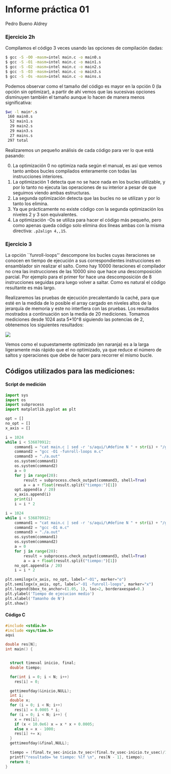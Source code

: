 # Informe práctica 01

Pedro Bueno Aldrey

### Ejercicio 2h

Compilamos el código 3 veces usando las opciones de compilación dadas:
```sh
$ gcc -S -O0 -masm=intel main.c -o main0.s
$ gcc -S -O1 -masm=intel main.c -o main1.s
$ gcc -S -O2 -masm=intel main.c -o main2.s
$ gcc -S -O3 -masm=intel main.c -o main3.s
$ gcc -S -Os -masm=intel main.c -o mains.s
```

Podemos observar como el tamaño del código es mayor en la opción 0 (la 
opción sin optimizar), a partir de ahí vemos que las sucesivas opciones
disminuyen también el tamaño aunque lo hacen de manera menos significativa:
```sh
$wc -l main*.s
 160 main0.s
  52 main1.s
  29 main2.s
  29 main3.s
  27 mains.s
 297 total
```
Realizaremos un pequeño análisis de cada código para ver lo que está pasando:

0. La optimización 0 no optimiza nada según el manual, es así que vemos tanto 
ambos bucles compilados enteramente con todas las instrucciones interiores.
1. La optimización 1 detecta que no se hace nada en los bucles utilizable, y por lo tanto
no ejecuta las operaciones de su interior a pesar de que seguimos viendo
ambas estructuras. 
2. La segunda optimización detecta que las bucles no se utilizan y por 
lo tanto los elimina.
3. Ya que prácticamente no existe código con la segunda optimización los niveles 
2 y 3 son equivalentes.
4. La optimización -Os se utiliza para hacer el código más pequeño, pero como 
apenas queda código solo elimina dos líneas ambas con la misma directiva:
```.p2align 4,,15```.


### Ejercicio 3
La opción ``funroll-loops'' descompone los bucles cuyas iteraciones se conocen 
en tiempo de ejecución a sus correspondientes instrucciones en ensamblador sin 
realizar el salto. Como hay 10000 iteraciones el compilador no crea las
instrucciones de las 10000 sino que hace una descomposición parcial. Por ejemplo 
para el primer for hace una descomposición de 8 instrucciones seguidas para 
luego volver a saltar. 
Como es natural el código resultante es más largo.

Realizaremos las pruebas de ejecución precalentando la caché, para que esté 
en la medida de lo posible el array cargado en niveles altos de la jerarquía
de memoria y este no interfiera con las pruebas. Los resultados mostrados
a continuación son la media de 20 mediciones.
Tomamos mediciones desde 1024 asta 5*10^8 siguiendo las potencias de 2,
obtenemos los siguientes resultados:

![](./multidiff.png)

Vemos como el supuestamente optimizado (en naranja) es a la larga ligeramente
más rápido que el no optimizado, ya que reduce el número de saltos y operaciones
que debe de hacer para recorrer el mismo bucle.

## Códigos utilizados para las mediciones:

#### Script de medición

```python
import sys
import os
import subprocess
import matplotlib.pyplot as plt

opt = []
no_opt = []
x_axis = []

i = 1024
while i < 536870912:
    command1 = "cat main.c | sed -r 's/aqui/\#define N " + str(i) + "/g' > m.c"
    command2 = "gcc -O1 -funroll-loops m.c"
    command3 = "./a.out"
    os.system(command1)
    os.system(command2)
    a = 0
    for j in range(20):
        result = subprocess.check_output(command3, shell=True)
        a = a + float(result.split("tiempo:")[1])
    opt.append(a / 20)
    x_axis.append(i)
    print(i)
    i = i * 2

i = 1024
while i < 536870912:
    command1 = "cat main.c | sed -r 's/aqui/\#define N " + str(i) + "/g' > m.c"
    command2 = "gcc -O1 m.c"
    command3 = "./a.out"
    os.system(command1)
    os.system(command2)
    a = 0
    for j in range(20):
        result = subprocess.check_output(command3, shell=True)
        a = a + float(result.split("tiempo:")[1])
    no_opt.append(a / 20)
    i = i * 2

plt.semilogx(x_axis, no_opt, label="-O1", marker="o")
plt.semilogx(x_axis, opt, label="-O1 -funroll-loops", marker="x")
plt.legend(bbox_to_anchor=(1.05, 1), loc=2, borderaxespad=0.)
plt.ylabel('Tiempo de ejecucion medio')
plt.xlabel('Tamanho de N')
plt.show()
```

#### Código C

```C
#include <stdio.h>
#include <sys/time.h>
aqui

double res[N];
int main() {


  struct timeval inicio, final;
  double tiempo;

  for(int i = 0; i < N; i++)
    res[i] = 0;

  gettimeofday(&inicio,NULL);
  int i;
  double x;
  for (i = 0; i < N; i++)
    res[i] = 0.0005 * i;
  for (i = 0; i < N; i++) {
    x = res[i];
    if (x < 10.0e6) x = x * x + 0.0005;
    else x = x - 1000;
    res[i] += x;
  }
  gettimeofday(&final,NULL);

  tiempo = (final.tv_sec-inicio.tv_sec+(final.tv_usec-inicio.tv_usec)/1.e6);
  printf("resultado= %e tiempo: %lf \n", res[N - 1], tiempo);
  return 0;
}

```
